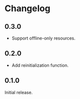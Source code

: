 # Changelog

## 0.3.0

- Support offline-only resources.

## 0.2.0

- Add reinitialization function.

## 0.1.0

Initial release.
